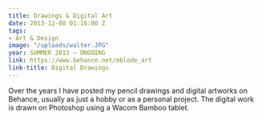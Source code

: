 ```yaml
---
title: Drawings & Digital Art
date: 2013-12-08 01:16:00 Z
tags:
- Art & Design
image: "/uploads/walter.JPG"
year: SUMMER 2013 – ONGOING
link: https://www.behance.net/mblode_art
link-title: Digital Drawings
---
```


Over the years I have posted my pencil drawings and digital artworks on Behance, usually as just a hobby or as a personal project. The digital work is drawn on Photoshop using a Wacom Bamboo tablet.